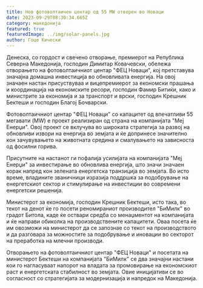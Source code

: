 ```yaml
---
title: Нов фотоволтаичен центар од 55 MW отворен во Новаци
date: 2023-09-29T08:30:34.665Z
category: македонија
featured: true
featuredImage: ../img/solar-panels.jpg
author: Гоце Кически
---
```

Денеска, со гордост и свечено отворање, премиерот на Република Северна Македонија, господин Димитар Ковачевски, обележа отворањето на фотоволтаичниот центар "ФЕЦ Новаци", кој претставува значајна домашна инвестиција во обновливата енергија. На овој значаен настан присуствуваа и вицепремиерот за економски прашања и координација на економските ресори, господин Фамир Битиќи, како и министрите за економија и за транспорт и врски, господин Крешник Бектеши и господин Благој Бочварски.

Фотоволтаичниот центар "ФЕЦ Новаци" со капацитет од впечатливи 55 мегавати (MW) е проект реализиран од страна на компанијата "Меј Енерџи". Овој проект се вклучува во широката стратегија за развој на обновливи извори на енергија во земјата и ќе допринесе значително кон зачувувањето на животната средина и смалувањето на зависноста од фосилни горива.

Присутните на настанот ги пофалија усилијата на компанијата "Меј Енерџи" за инвестирање во обновлива енергија, што значи значаен корак напред кон зелената енергетска транзиција во земјата. Во исто време, владините званичници изразија поддршка за подобрување на енергетскиот сектор и стимулирање на инвестиции во современи енергетски решенија.

Министерот за економија, господин Крешник Бектеши, исто така, во текот на денот ќе го посети реномираниот производител "БиМилк" во градот Битола, каде ќе оствари средба со менаџментот на компанијата и ќе направи обиколка на производствените капацитети. Оваа посета ќе им овозможи на министерот да се запознае со текот на производството и да разговара за можностите за подобрување и иновации во секторот на преработка на млечни производи.

Отворањето на фотоволтаичниот центар "ФЕЦ Новаци" и посетата на министерот Бектеши на компанијата "БиМилк" се два значајни настани кои го нагласуваат напорот на владата за промовирање на економскиот раст и енергетската стабилност во земјата. Овие иницијативи се во согласност со стратегијата за модернизација и напредок на Македонија.